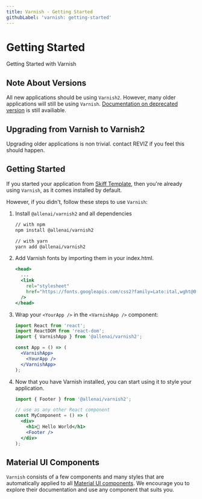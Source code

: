 ```yaml
---
title: Varnish - Getting Started
githubLabel: 'varnish: getting-started'
---
```


# Getting Started

<p class="description">Getting Started with Varnish</p>

## Note About Versions

All new applications should be using `Varnish2`. However, many older applications will still be using `Varnish`. [Documentation on deprecated version](https://varnish-deprecated.allenai.org/) is still availiable.

## Upgrading from Varnish to Varnish2

Upgrading older applications is non trivial. contact REVIZ if you feel this should happen.

## Getting Started

If you started your application from [Skiff Template](https://github.com/allenai/skiff-template),
then you're already using `Varnish`, as it comes installed by default.

However, if you didn't, follow these steps to use `Varnish`:

1.  Install `@allenai/varnish2` and all dependencies

    ```sh
    // with npm
    npm install @allenai/varnish2

    // with yarn
    yarn add @allenai/varnish2
    ```

1.  Add Varnish fonts by importing them in your index.html.

    ```jsx
    <head>
      ...
      <link
        rel="stylesheet"
        href="https://fonts.googleapis.com/css2?family=Lato:ital,wght@0,300;0,400;0,700;1,300;1,400;1,700&display=swap"
      />
    </head>
    ```

1.  Wrap your `<YourApp />` in the `<VarnishApp />` component:

    ```jsx
    import React from 'react';
    import ReactDOM from 'react-dom';
    import { VarnishApp } from '@allenai/varnish2';

    const App = () => (
      <VarnishApp>
        <YourApp />
      </VarnishApp>
    );
    ```

1.  Now that you have Varnish installed, you can start using it to style your application.

    ```jsx
    import { Footer } from '@allenai/varnish2';

    // use as any other React component
    const MyComponent = () => (
      <div>
        <h1>👋 Hello World</h1>
        <Footer />
      </div>
    );
    ```

## Material UI Components

`Varnish` consists of a few components and many styles that are automatically applied to all
[Material UI components](https://varnish.allenai.org/material-ui/getting-started/supported-components/). We encourage you to explore their
documentation and use any component that suits you.
